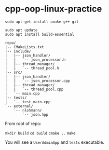 # cpp-oop-linux-practice

`sudo apt-get install cmake g++ git`

```
sudo apt update
sudo apt install build-essential
```

```
repo/
|-- CMakeLists.txt
|-- include/
|   |-- json_handler/
|   |   `-- json_processor.h
|   |-- thread_manager/
|   |   `-- thread_pool.h
|-- src/
|   |-- json_handler/
|   |   `-- json_processor.cpp
|   |-- thread_manager/
|   |   `-- thread_pool.cpp
|   `-- main.cpp
|-- tests/
|   `-- test_main.cpp
`-- external/
    `-- nlohmann/
        `-- json.hpp
```

From root of repo:

`mkdir build`
`cd build`
`cmake ..`
`make`

You will see a `UserAdminApp` and `tests` executable.
